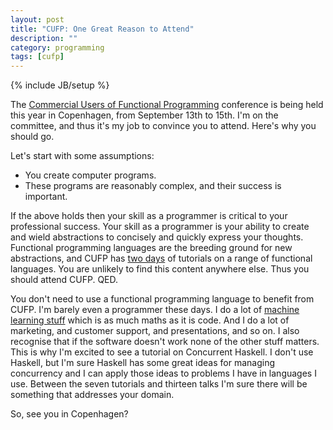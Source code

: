 ```yaml
---
layout: post
title: "CUFP: One Great Reason to Attend"
description: ""
category: programming
tags: [cufp]
---
```

{% include JB/setup %}

The [Commercial Users of Functional Programming](http://cufp.org/) conference is being held this year in Copenhagen, from September 13th to 15th. I'm on the committee, and thus it's my job to convince you to attend. Here's why you should go.

Let's start with some assumptions:

- You create computer programs.
- These programs are reasonably complex, and their success is important.

If the above holds then your skill as a programmer is critical to your professional success. Your skill as a programmer is your ability to create and wield abstractions to concisely and quickly express your thoughts. Functional programming languages are the breeding ground for new abstractions, and CUFP has [two days](http://cufp.org/conference/schedule) of tutorials on a range of functional languages. You are unlikely to find this content anywhere else. Thus you should attend CUFP. QED.

You don't need to use a functional programming language to benefit from CUFP. I'm barely even a programmer these days. I do a lot of [machine learning stuff](http://mynaweb.com/) which is as much maths as it is code. And I do a lot of marketing, and customer support, and presentations, and so on. I also recognise that if the software doesn't work none of the other stuff matters. This is why I'm excited to see a tutorial on Concurrent Haskell. I don't use Haskell, but I'm sure Haskell has some great ideas for managing concurrency and I can apply those ideas to problems I have in languages I use. Between the seven tutorials and thirteen talks I'm sure there will be something that addresses your domain.

So, see you in Copenhagen?
